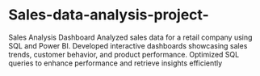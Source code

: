 # Sales-data-analysis-project-
Sales Analysis Dashboard  Analyzed sales data for a retail company using SQL and Power BI. Developed interactive dashboards showcasing sales trends, customer behavior, and product performance. Optimized SQL queries to enhance performance and retrieve insights efficiently
